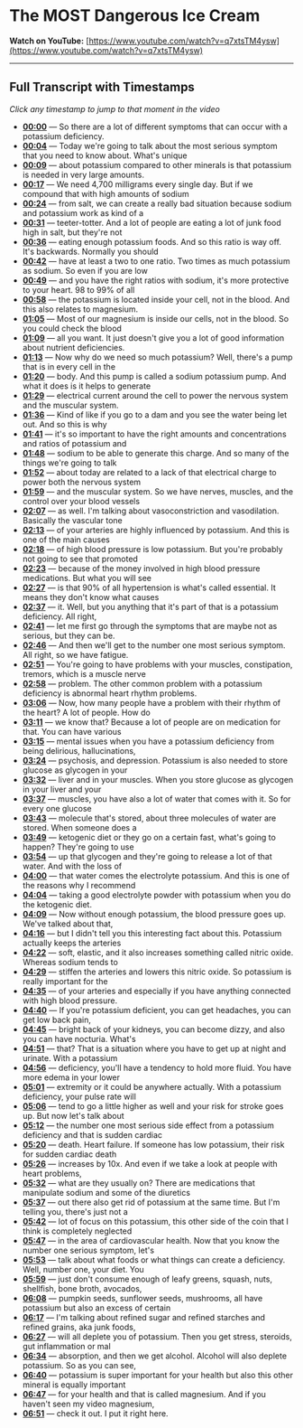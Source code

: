 # The MOST Dangerous Ice Cream

**Watch on YouTube:** [https://www.youtube.com/watch?v=q7xtsTM4ysw](https://www.youtube.com/watch?v=q7xtsTM4ysw)

---

## Full Transcript with Timestamps

*Click any timestamp to jump to that moment in the video*

- **[00:00](https://www.youtube.com/watch?v=q7xtsTM4ysw&t=0s)** — So there are a lot of different symptoms that can occur with a potassium deficiency.
- **[00:04](https://www.youtube.com/watch?v=q7xtsTM4ysw&t=4s)** — Today we're going to talk about the most serious symptom that you need to know about. What's unique
- **[00:09](https://www.youtube.com/watch?v=q7xtsTM4ysw&t=9s)** — about potassium compared to other minerals is that potassium is needed in very large amounts.
- **[00:17](https://www.youtube.com/watch?v=q7xtsTM4ysw&t=17s)** — We need 4,700 milligrams every single day. But if we compound that with high amounts of sodium
- **[00:24](https://www.youtube.com/watch?v=q7xtsTM4ysw&t=24s)** — from salt, we can create a really bad situation because sodium and potassium work as kind of a
- **[00:31](https://www.youtube.com/watch?v=q7xtsTM4ysw&t=31s)** — teeter-totter. And a lot of people are eating a lot of junk food high in salt, but they're not
- **[00:36](https://www.youtube.com/watch?v=q7xtsTM4ysw&t=36s)** — eating enough potassium foods. And so this ratio is way off. It's backwards. Normally you should
- **[00:42](https://www.youtube.com/watch?v=q7xtsTM4ysw&t=42s)** — have at least a two to one ratio. Two times as much potassium as sodium. So even if you are low
- **[00:49](https://www.youtube.com/watch?v=q7xtsTM4ysw&t=49s)** — and you have the right ratios with sodium, it's more protective to your heart. 98 to 99% of all
- **[00:58](https://www.youtube.com/watch?v=q7xtsTM4ysw&t=58s)** — the potassium is located inside your cell, not in the blood. And this also relates to magnesium.
- **[01:05](https://www.youtube.com/watch?v=q7xtsTM4ysw&t=65s)** — Most of our magnesium is inside our cells, not in the blood. So you could check the blood
- **[01:09](https://www.youtube.com/watch?v=q7xtsTM4ysw&t=69s)** — all you want. It just doesn't give you a lot of good information about nutrient deficiencies.
- **[01:13](https://www.youtube.com/watch?v=q7xtsTM4ysw&t=73s)** — Now why do we need so much potassium? Well, there's a pump that is in every cell in the
- **[01:20](https://www.youtube.com/watch?v=q7xtsTM4ysw&t=80s)** — body. And this pump is called a sodium potassium pump. And what it does is it helps to generate
- **[01:29](https://www.youtube.com/watch?v=q7xtsTM4ysw&t=89s)** — electrical current around the cell to power the nervous system and the muscular system.
- **[01:36](https://www.youtube.com/watch?v=q7xtsTM4ysw&t=96s)** — Kind of like if you go to a dam and you see the water being let out. And so this is why
- **[01:41](https://www.youtube.com/watch?v=q7xtsTM4ysw&t=101s)** — it's so important to have the right amounts and concentrations and ratios of potassium and
- **[01:48](https://www.youtube.com/watch?v=q7xtsTM4ysw&t=108s)** — sodium to be able to generate this charge. And so many of the things we're going to talk
- **[01:52](https://www.youtube.com/watch?v=q7xtsTM4ysw&t=112s)** — about today are related to a lack of that electrical charge to power both the nervous system
- **[01:59](https://www.youtube.com/watch?v=q7xtsTM4ysw&t=119s)** — and the muscular system. So we have nerves, muscles, and the control over your blood vessels
- **[02:07](https://www.youtube.com/watch?v=q7xtsTM4ysw&t=127s)** — as well. I'm talking about vasoconstriction and vasodilation. Basically the vascular tone
- **[02:13](https://www.youtube.com/watch?v=q7xtsTM4ysw&t=133s)** — of your arteries are highly influenced by potassium. And this is one of the main causes
- **[02:18](https://www.youtube.com/watch?v=q7xtsTM4ysw&t=138s)** — of high blood pressure is low potassium. But you're probably not going to see that promoted
- **[02:23](https://www.youtube.com/watch?v=q7xtsTM4ysw&t=143s)** — because of the money involved in high blood pressure medications. But what you will see
- **[02:27](https://www.youtube.com/watch?v=q7xtsTM4ysw&t=147s)** — is that 90% of all hypertension is what's called essential. It means they don't know what causes
- **[02:37](https://www.youtube.com/watch?v=q7xtsTM4ysw&t=157s)** — it. Well, but you anything that it's part of that is a potassium deficiency. All right,
- **[02:41](https://www.youtube.com/watch?v=q7xtsTM4ysw&t=161s)** — let me first go through the symptoms that are maybe not as serious, but they can be.
- **[02:46](https://www.youtube.com/watch?v=q7xtsTM4ysw&t=166s)** — And then we'll get to the number one most serious symptom. All right, so we have fatigue.
- **[02:51](https://www.youtube.com/watch?v=q7xtsTM4ysw&t=171s)** — You're going to have problems with your muscles, constipation, tremors, which is a muscle nerve
- **[02:58](https://www.youtube.com/watch?v=q7xtsTM4ysw&t=178s)** — problem. The other common problem with a potassium deficiency is abnormal heart rhythm problems.
- **[03:06](https://www.youtube.com/watch?v=q7xtsTM4ysw&t=186s)** — Now, how many people have a problem with their rhythm of the heart? A lot of people. How do
- **[03:11](https://www.youtube.com/watch?v=q7xtsTM4ysw&t=191s)** — we know that? Because a lot of people are on medication for that. You can have various
- **[03:15](https://www.youtube.com/watch?v=q7xtsTM4ysw&t=195s)** — mental issues when you have a potassium deficiency from being delirious, hallucinations,
- **[03:24](https://www.youtube.com/watch?v=q7xtsTM4ysw&t=204s)** — psychosis, and depression. Potassium is also needed to store glucose as glycogen in your
- **[03:32](https://www.youtube.com/watch?v=q7xtsTM4ysw&t=212s)** — liver and in your muscles. When you store glucose as glycogen in your liver and your
- **[03:37](https://www.youtube.com/watch?v=q7xtsTM4ysw&t=217s)** — muscles, you have also a lot of water that comes with it. So for every one glucose
- **[03:43](https://www.youtube.com/watch?v=q7xtsTM4ysw&t=223s)** — molecule that's stored, about three molecules of water are stored. When someone does a
- **[03:49](https://www.youtube.com/watch?v=q7xtsTM4ysw&t=229s)** — ketogenic diet or they go on a certain fast, what's going to happen? They're going to use
- **[03:54](https://www.youtube.com/watch?v=q7xtsTM4ysw&t=234s)** — up that glycogen and they're going to release a lot of that water. And with the loss of
- **[04:00](https://www.youtube.com/watch?v=q7xtsTM4ysw&t=240s)** — that water comes the electrolyte potassium. And this is one of the reasons why I recommend
- **[04:04](https://www.youtube.com/watch?v=q7xtsTM4ysw&t=244s)** — taking a good electrolyte powder with potassium when you do the ketogenic diet.
- **[04:09](https://www.youtube.com/watch?v=q7xtsTM4ysw&t=249s)** — Now without enough potassium, the blood pressure goes up. We've talked about that,
- **[04:16](https://www.youtube.com/watch?v=q7xtsTM4ysw&t=256s)** — but I didn't tell you this interesting fact about this. Potassium actually keeps the arteries
- **[04:22](https://www.youtube.com/watch?v=q7xtsTM4ysw&t=262s)** — soft, elastic, and it also increases something called nitric oxide. Whereas sodium tends to
- **[04:29](https://www.youtube.com/watch?v=q7xtsTM4ysw&t=269s)** — stiffen the arteries and lowers this nitric oxide. So potassium is really important for the
- **[04:35](https://www.youtube.com/watch?v=q7xtsTM4ysw&t=275s)** — of your arteries and especially if you have anything connected with high blood pressure.
- **[04:40](https://www.youtube.com/watch?v=q7xtsTM4ysw&t=280s)** — If you're potassium deficient, you can get headaches, you can get low back pain,
- **[04:45](https://www.youtube.com/watch?v=q7xtsTM4ysw&t=285s)** — bright back of your kidneys, you can become dizzy, and also you can have nocturia. What's
- **[04:51](https://www.youtube.com/watch?v=q7xtsTM4ysw&t=291s)** — that? That is a situation where you have to get up at night and urinate. With a potassium
- **[04:56](https://www.youtube.com/watch?v=q7xtsTM4ysw&t=296s)** — deficiency, you'll have a tendency to hold more fluid. You have more edema in your lower
- **[05:01](https://www.youtube.com/watch?v=q7xtsTM4ysw&t=301s)** — extremity or it could be anywhere actually. With a potassium deficiency, your pulse rate will
- **[05:06](https://www.youtube.com/watch?v=q7xtsTM4ysw&t=306s)** — tend to go a little higher as well and your risk for stroke goes up. But now let's talk about
- **[05:12](https://www.youtube.com/watch?v=q7xtsTM4ysw&t=312s)** — the number one most serious side effect from a potassium deficiency and that is sudden cardiac
- **[05:20](https://www.youtube.com/watch?v=q7xtsTM4ysw&t=320s)** — death. Heart failure. If someone has low potassium, their risk for sudden cardiac death
- **[05:26](https://www.youtube.com/watch?v=q7xtsTM4ysw&t=326s)** — increases by 10x. And even if we take a look at people with heart problems,
- **[05:32](https://www.youtube.com/watch?v=q7xtsTM4ysw&t=332s)** — what are they usually on? There are medications that manipulate sodium and some of the diuretics
- **[05:37](https://www.youtube.com/watch?v=q7xtsTM4ysw&t=337s)** — out there also get rid of potassium at the same time. But I'm telling you, there's just not a
- **[05:42](https://www.youtube.com/watch?v=q7xtsTM4ysw&t=342s)** — lot of focus on this potassium, this other side of the coin that I think is completely neglected
- **[05:47](https://www.youtube.com/watch?v=q7xtsTM4ysw&t=347s)** — in the area of cardiovascular health. Now that you know the number one serious symptom, let's
- **[05:53](https://www.youtube.com/watch?v=q7xtsTM4ysw&t=353s)** — talk about what foods or what things can create a deficiency. Well, number one, your diet. You
- **[05:59](https://www.youtube.com/watch?v=q7xtsTM4ysw&t=359s)** — just don't consume enough of leafy greens, squash, nuts, shellfish, bone broth, avocados,
- **[06:08](https://www.youtube.com/watch?v=q7xtsTM4ysw&t=368s)** — pumpkin seeds, sunflower seeds, mushrooms, all have potassium but also an excess of certain
- **[06:17](https://www.youtube.com/watch?v=q7xtsTM4ysw&t=377s)** — I'm talking about refined sugar and refined starches and refined grains, aka junk foods,
- **[06:27](https://www.youtube.com/watch?v=q7xtsTM4ysw&t=387s)** — will all deplete you of potassium. Then you get stress, steroids, gut inflammation or mal
- **[06:34](https://www.youtube.com/watch?v=q7xtsTM4ysw&t=394s)** — absorption, and then we get alcohol. Alcohol will also deplete potassium. So as you can see,
- **[06:40](https://www.youtube.com/watch?v=q7xtsTM4ysw&t=400s)** — potassium is super important for your health but also this other mineral is equally important
- **[06:47](https://www.youtube.com/watch?v=q7xtsTM4ysw&t=407s)** — for your health and that is called magnesium. And if you haven't seen my video magnesium,
- **[06:51](https://www.youtube.com/watch?v=q7xtsTM4ysw&t=411s)** — check it out. I put it right here.
